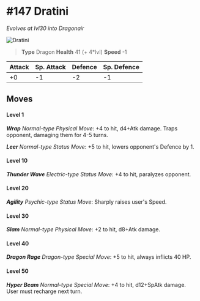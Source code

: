 # #147 Dratini
*Evolves at lvl30 into Dragonair*

![Dratini](https://img.pokemondb.net/sprites/home/normal/1x/dratini.png)

> **Type** Dragon
> **Health** 41 (+ 4\*lvl)
> **Speed** -1

| Attack | Sp. Attack | Defence | Sp. Defence |
| ------ | ---------- | ------- | ----------- |
| +0 | -1 | -2 | -1 |

## Moves
#### Level 1

***Wrap** Normal-type Physical Move*: +4 to hit, d4+Atk damage. Traps opponent, damaging them for 4-5 turns.

***Leer** Normal-type Status Move*: +5 to hit, lowers opponent's Defence by 1.
#### Level 10

***Thunder Wave** Electric-type Status Move*: +4 to hit, paralyzes opponent.
#### Level 20

***Agility** Psychic-type Status Move*: Sharply raises user's Speed.
#### Level 30

***Slam** Normal-type Physical Move*: +2 to hit, d8+Atk damage. 
#### Level 40

***Dragon Rage** Dragon-type Special Move*: +5 to hit, always inflicts 40 HP.
#### Level 50

***Hyper Beam** Normal-type Special Move*: +4 to hit, d12+SpAtk damage. User must recharge next turn.

